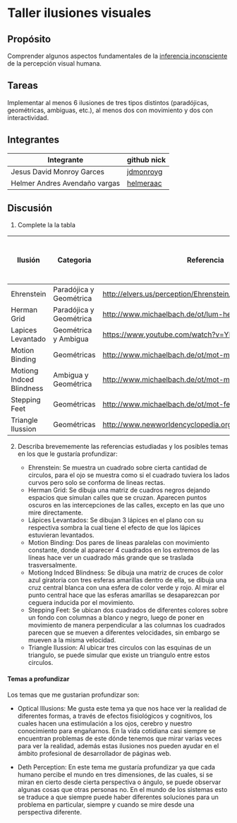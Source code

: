 # Taller ilusiones visuales

## Propósito

Comprender algunos aspectos fundamentales de la [inferencia inconsciente](https://github.com/VisualComputing/Cognitive) de la percepción visual humana.

## Tareas

Implementar al menos 6 ilusiones de tres tipos distintos (paradójicas, geométricas, ambiguas, etc.), al menos dos con movimiento y dos con interactividad.

## Integrantes

| Integrante | github nick |
|------------|-------------|
|Jesus David Monroy Garces| [jdmonroyg](https://github.com/jdmonroyg) |
|Helmer Andres Avendaño vargas| [helmeraac](https://github.com/helmeraac) |

## Discusión

1. Complete la la tabla

| Ilusión | Categoria | Referencia | Tipo de interactividad (si aplica) | URL código base (si aplica) |
|---------|-----------|------------|------------------------------------|-----------------------------|
|Ehrenstein | Paradójica y Geométrica | http://elvers.us/perception/Ehrenstein/           |                                    |                             |
|Herman Grid | Paradójica y Geométrica | http://www.michaelbach.de/ot/lum-herGrid/index.html |          |      |
|Lapices Levantado | Geométrica y Ambigua| https://www.youtube.com/watch?v=YKXlp-YpG0Q            |        |                             |
|Motion Binding | Geométricas|http://www.michaelbach.de/ot/mot-motionBinding/index.html | Presionar Click |             |
|Motiong Indced Blindness | Ambigua y Geométrica| http://www.michaelbach.de/ot/mot-mib/index.html |     |     |
|Stepping Feet|Geométricas|http://www.michaelbach.de/ot/mot-feetLin/index.html | Presionar Click |                 |
|Triangle Ilussion|Geométricas| http://www.newworldencyclopedia.org/entry/Kanizsa_triangle           | Presionar Click       |          |


2. Describa brevememente las referencias estudiadas y los posibles temas en los que le gustaría profundizar:

	* Ehrenstein: Se muestra un cuadrado sobre cierta cantidad de circulos, para el ojo se muestra como si el cuadrado tuviera los lados curvos pero solo se conforma de lineas rectas. 
	* Herman Grid: Se dibuja una matriz de cuadros negros dejando espacios que simulan calles que se cruzan. Aparecen puntos oscuros en las intercepciones de las calles, excepto en las que uno mire directamente.
	* Lápices Levantados: Se dibujan 3 lápices en el plano con su respectiva sombra la cual tiene el efecto de que los lápices estuvieran levantados. 
	* Motion Binding: Dos pares de líneas paralelas con movimiento constante, donde al aparecer 4 cuadrados en los extremos de las líneas hace ver un cuadrado más grande que se traslada trasversalmente. 
	* Motiong Indced Blindness: Se dibuja una matriz de cruces de color azul giratoria con tres esferas amarillas dentro de ella, se dibuja una cruz central blanca con una esfera de color verde y rojo. Al mirar el punto central hace que las esferas amarillas se desaparezcan por ceguera inducida por el movimiento. 
	* Stepping Feet: Se ubican dos cuadrados de diferentes colores sobre un fondo con columnas a blanco y negro, luego de poner en movimiento de manera perpendicular a las columnas los cuadrados parecen que se mueven a diferentes velocidades, sin embargo se mueven a la misma velocidad.
	* Triangle Ilussion: Al ubicar tres circulos con las esquinas de un triangulo, se puede simular que existe un triangulo entre estos circulos.


#### Temas a profundizar	

Los temas que me gustarian profundizar son:

* Optical Illusions: Me gusta este tema ya que nos hace ver la realidad de diferentes formas, a través de efectos fisiológicos y cognitivos, los cuales hacen una estimulación a los ojos, cerebro y nuestro conocimiento para engañarnos. En la vida cotidiana casi siempre se encuentran problemas de este dónde tenemos que mirar varias veces para ver la realidad, además estas ilusiones nos pueden ayudar en el ámbito profesional de desarrollador de páginas web.
	
* Deth Perception: En este tema me gustaría profundizar ya que cada humano percibe el mundo en tres dimensiones, de las cuales, si se miran en cierto desde cierta perspectiva o ángulo, se puede observar algunas cosas que otras personas no.  En el mundo de los sistemas esto se traduce a que siempre puede haber diferentes soluciones para un problema en particular, siempre y cuando se mire desde una perspectiva diferente.

	
	
  

